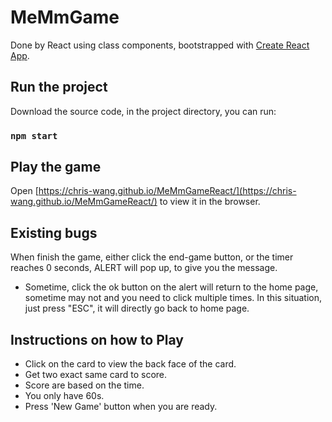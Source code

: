 # MeMmGame 
Done by React using class components, bootstrapped with [Create React App](https://github.com/facebook/create-react-app).

## Run the project
Download the source code, in the project directory, you can run:
### `npm start`

## Play the game
Open [https://chris-wang.github.io/MeMmGameReact/](https://chris-wang.github.io/MeMmGameReact/) to view it in the browser.

## Existing bugs
When finish the game, either click the end-game button, or the timer reaches 0 seconds, ALERT will pop up, to give you the message.
- Sometime, click the ok button on the alert will return to the home page, sometime may not and you need to click multiple times. In this situation, just press "ESC", it will directly go back to home page.

## Instructions on how to Play
- Click on the card to view the back face of the card.
- Get two exact same card to score.
- Score are based on the time.
- You only have 60s.
- Press 'New Game' button when you are ready.